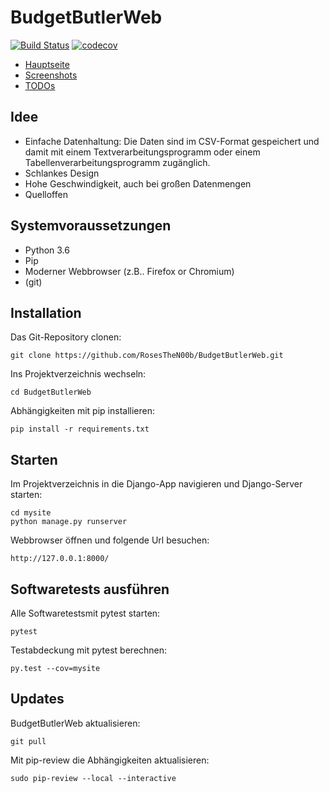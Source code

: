 # BudgetButlerWeb
[![Build Status](https://travis-ci.org/RosesTheN00b/BudgetButlerWeb.svg?branch=master)](https://travis-ci.org/RosesTheN00b/BudgetButlerWeb) [![codecov](https://codecov.io/gh/RosesTheN00b/BudgetButlerWeb/branch/master/graph/badge.svg)](https://codecov.io/gh/RosesTheN00b/BudgetButlerWeb)

* [Hauptseite](index.md)
* [Screenshots](screenshots.md)
* [TODOs](todo.md)

## Idee

* Einfache Datenhaltung: Die Daten sind im CSV-Format gespeichert und damit mit einem Textverarbeitungsprogramm oder einem Tabellenverarbeitungsprogramm zugänglich.
* Schlankes Design
* Hohe Geschwindigkeit, auch bei großen Datenmengen
* Quelloffen

## Systemvoraussetzungen

* Python 3.6
* Pip
* Moderner Webbrowser (z.B.. Firefox or Chromium)
* (git)

## Installation
Das Git-Repository clonen:

	git clone https://github.com/RosesTheN00b/BudgetButlerWeb.git

Ins Projektverzeichnis wechseln:

	cd BudgetButlerWeb

Abhängigkeiten mit pip installieren:

	pip install -r requirements.txt

## Starten

Im Projektverzeichnis in die Django-App navigieren und Django-Server starten:

	cd mysite
	python manage.py runserver

Webbrowser öffnen und folgende Url besuchen:

	http://127.0.0.1:8000/
	
## Softwaretests ausführen

Alle Softwaretestsmit pytest starten:

	pytest

Testabdeckung mit pytest berechnen:

	py.test --cov=mysite

## Updates

BudgetButlerWeb aktualisieren:

	git pull

Mit pip-review die Abhängigkeiten aktualisieren:

	sudo pip-review --local --interactive




